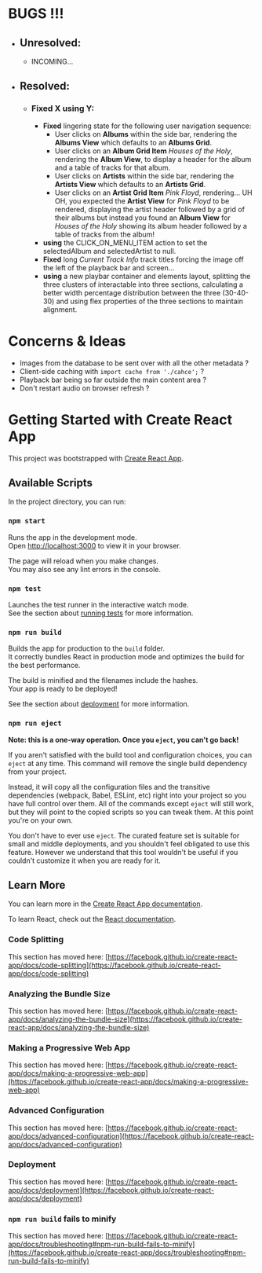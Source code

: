 # BUGS !!!

- ## Unresolved:

  - INCOMING...

- ## Resolved:

  - ### Fixed X using Y:

    - **Fixed** lingering state for the following user navigation sequence:
      - User clicks on **Albums** within the side bar, rendering the **Albums View** which defaults to an **Albums Grid**.
      - User clicks on an **Album Grid Item** _Houses of the Holy_, rendering the **Album View**, to display a header for the album and a table of tracks for that album.
      - User clicks on **Artists** within the side bar, rendering the **Artists View** which defaults to an **Artists Grid**.
      - User clicks on an **Artist Grid Item** _Pink Floyd_, rendering... UH OH, you expected the **Artist View** for _Pink Floyd_ to be rendered, displaying the artist header followed by a grid of their albums but instead you found an **Album View** for _Houses of the Holy_ showing its album header followed by a table of tracks from the album!
    - **using** the CLICK_ON_MENU_ITEM action to set the selectedAlbum and selectedArtist to null.
    - **Fixed** long _Current Track Info_ track titles forcing the image off the left of the playback bar and screen...
    - **using** a new playbar container and elements layout, splitting the three clusters of interactable into three sections, calculating a better width percentage distribution between the three (30-40-30) and using flex properties of the three sections to maintain alignment.

# Concerns & Ideas

- Images from the database to be sent over with all the other metadata ?
- Client-side caching with `import cache from './cahce';` ?
- Playback bar being so far outside the main content area ?
- Don't restart audio on browser refresh ?

# Getting Started with Create React App

This project was bootstrapped with [Create React App](https://github.com/facebook/create-react-app).

## Available Scripts

In the project directory, you can run:

### `npm start`

Runs the app in the development mode.\
Open [http://localhost:3000](http://localhost:3000) to view it in your browser.

The page will reload when you make changes.\
You may also see any lint errors in the console.

### `npm test`

Launches the test runner in the interactive watch mode.\
See the section about [running tests](https://facebook.github.io/create-react-app/docs/running-tests) for more information.

### `npm run build`

Builds the app for production to the `build` folder.\
It correctly bundles React in production mode and optimizes the build for the best performance.

The build is minified and the filenames include the hashes.\
Your app is ready to be deployed!

See the section about [deployment](https://facebook.github.io/create-react-app/docs/deployment) for more information.

### `npm run eject`

**Note: this is a one-way operation. Once you `eject`, you can't go back!**

If you aren't satisfied with the build tool and configuration choices, you can `eject` at any time. This command will remove the single build dependency from your project.

Instead, it will copy all the configuration files and the transitive dependencies (webpack, Babel, ESLint, etc) right into your project so you have full control over them. All of the commands except `eject` will still work, but they will point to the copied scripts so you can tweak them. At this point you're on your own.

You don't have to ever use `eject`. The curated feature set is suitable for small and middle deployments, and you shouldn't feel obligated to use this feature. However we understand that this tool wouldn't be useful if you couldn't customize it when you are ready for it.

## Learn More

You can learn more in the [Create React App documentation](https://facebook.github.io/create-react-app/docs/getting-started).

To learn React, check out the [React documentation](https://reactjs.org/).

### Code Splitting

This section has moved here: [https://facebook.github.io/create-react-app/docs/code-splitting](https://facebook.github.io/create-react-app/docs/code-splitting)

### Analyzing the Bundle Size

This section has moved here: [https://facebook.github.io/create-react-app/docs/analyzing-the-bundle-size](https://facebook.github.io/create-react-app/docs/analyzing-the-bundle-size)

### Making a Progressive Web App

This section has moved here: [https://facebook.github.io/create-react-app/docs/making-a-progressive-web-app](https://facebook.github.io/create-react-app/docs/making-a-progressive-web-app)

### Advanced Configuration

This section has moved here: [https://facebook.github.io/create-react-app/docs/advanced-configuration](https://facebook.github.io/create-react-app/docs/advanced-configuration)

### Deployment

This section has moved here: [https://facebook.github.io/create-react-app/docs/deployment](https://facebook.github.io/create-react-app/docs/deployment)

### `npm run build` fails to minify

This section has moved here: [https://facebook.github.io/create-react-app/docs/troubleshooting#npm-run-build-fails-to-minify](https://facebook.github.io/create-react-app/docs/troubleshooting#npm-run-build-fails-to-minify)
